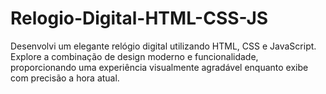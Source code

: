 # Relogio-Digital-HTML-CSS-JS
Desenvolvi um elegante relógio digital utilizando HTML, CSS e JavaScript. Explore a combinação de design moderno e funcionalidade, proporcionando uma experiência visualmente agradável enquanto exibe com precisão a hora atual.
